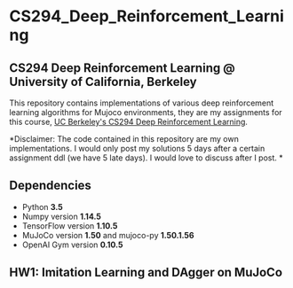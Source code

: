 # CS294_Deep_Reinforcement_Learning

## CS294 Deep Reinforcement Learning @ University of California, Berkeley
This repository contains implementations of various deep reinforcement learning algorithms for Mujoco environments, they are my assignments for this course, [UC Berkeley's CS294 Deep Reinforcement Learning](http://rail.eecs.berkeley.edu/deeprlcourse/).

*Disclaimer: The code contained in this repository are my own implementations. I would only post my solutions 5 days after a certain assignment ddl (we have 5 late days). I would love to discuss after I post. *

## Dependencies
* Python **3.5**
* Numpy version **1.14.5**
* TensorFlow version **1.10.5**
* MuJoCo version **1.50** and mujoco-py **1.50.1.56**
* OpenAI Gym version **0.10.5**

## HW1: Imitation Learning and DAgger on MuJoCo
